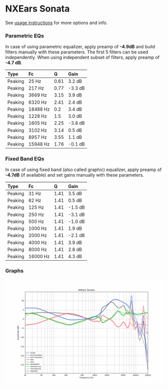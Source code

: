 # NXEars Sonata
See [usage instructions](https://github.com/jaakkopasanen/AutoEq#usage) for more options and info.

### Parametric EQs
In case of using parametric equalizer, apply preamp of **-4.9dB** and build filters manually
with these parameters. The first 5 filters can be used independently.
When using independent subset of filters, apply preamp of **-4.7 dB**.

| Type    | Fc       |    Q | Gain    |
|:--------|:---------|:-----|:--------|
| Peaking | 25 Hz    | 0.61 | 3.2 dB  |
| Peaking | 217 Hz   | 0.77 | -3.3 dB |
| Peaking | 3669 Hz  | 3.15 | 3.9 dB  |
| Peaking | 6320 Hz  | 2.41 | 2.4 dB  |
| Peaking | 18488 Hz | 0.2  | 3.4 dB  |
| Peaking | 1228 Hz  | 1.5  | 3.0 dB  |
| Peaking | 1605 Hz  | 2.25 | -3.8 dB |
| Peaking | 3102 Hz  | 3.14 | 0.5 dB  |
| Peaking | 8957 Hz  | 3.55 | 1.1 dB  |
| Peaking | 15948 Hz | 1.76 | -0.1 dB |

### Fixed Band EQs
In case of using fixed band (also called graphic) equalizer, apply preamp of **-4.7dB**
(if available) and set gains manually with these parameters.

| Type    | Fc       |    Q | Gain    |
|:--------|:---------|:-----|:--------|
| Peaking | 31 Hz    | 1.41 | 3.5 dB  |
| Peaking | 62 Hz    | 1.41 | 0.5 dB  |
| Peaking | 125 Hz   | 1.41 | -1.5 dB |
| Peaking | 250 Hz   | 1.41 | -3.1 dB |
| Peaking | 500 Hz   | 1.41 | -1.0 dB |
| Peaking | 1000 Hz  | 1.41 | 1.9 dB  |
| Peaking | 2000 Hz  | 1.41 | -2.1 dB |
| Peaking | 4000 Hz  | 1.41 | 3.9 dB  |
| Peaking | 8000 Hz  | 1.41 | 2.8 dB  |
| Peaking | 16000 Hz | 1.41 | 4.3 dB  |

### Graphs
![](./NXEars%20Sonata.png)